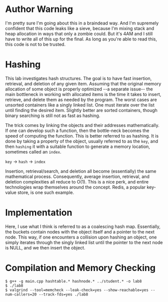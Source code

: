 # Author Warning

I'm pretty sure I'm going about this in a braindead way. And I'm supremely 
confident that this code leaks like a sieve, because I'm mixing stack and 
heap allocation in ways that only a zombie could. But it's 4AM and I still 
have to write all of this up for the final. As long as you're able to read
this, this code is not to be trusted.

# Hashing

This lab investigates hash structures. The goal is to have fast insertion,
retrieval, and deletion of any given item. Assuming that the original memory
allocation of some object is properly optimized --a separate issue-- the main
bottleneck in working with allocated items is the time it takes to insert,
retrieve, and delete them as needed by the program. The worst cases are
unsorted containers like a singly linked list. One must iterate over the list
until finding the desired item.  Slightly better are sorted containers, though
binary searching is still not as fast as hashing. 

The trick comes by linking the objects and their addresses mathematically. If
one can develop such a function, then the bottle-neck becomes the speed of 
computing the function. This is better referred to as hashing. It is done by
taking a property of the object, usually referred to as the `key`, and then
`hashing` it with a suitable function to generate a memory location, sometimes
called an `index`.

`key` -> `hash` -> `index`

Insertion, retrieval/search, and deletion all become (essentially) the same
mathematical process. Consequently, average insertion, retrieval, and deletion
complexities all reduce to O(1).  This is a nice perk, and entire technologies
wrap themselves around the concept. Redis, a popular key-value store, is one 
such example.

# Implementation

Here, I use what I think is referred to as a coalescing hash map. Essentially, 
the buckets contain nodes with the object itself and a pointer to the next 
node. This way, if one encounters a collision upon hashing an object, one 
simply iterates through the singly linked list until the pointer to the next 
node is NULL, and we then insert the object.

# Compilation and Memory Checking

    $ g++ -g main.cpp hashtable.* hashnode.* ../student.* -o lab8
    $ ./lab8
    $ valgrind --tool=memcheck --leak-check=yes --show-reachable=yes --num-callers=20 --track-fds=yes ./lab8

